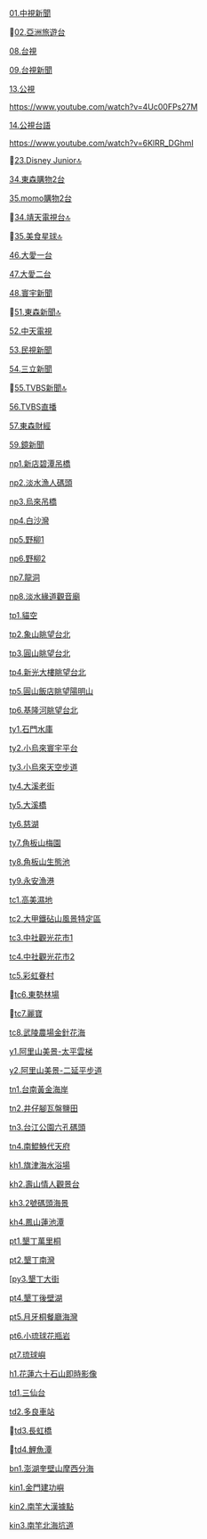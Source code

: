 [01.中視新聞](https://www.youtube.com/channel/UCmH4q-YjeazayYCVHHkGAMA/live)

🚫[02.亞洲旅遊台](https://www.youtube.com/watch?v=K-8j1JOx6g8)

[08.台視](https://www.youtube.com/channel/UC9CsZoTaHZqZjnNZv7v3T1g/live)

[09.台視新聞](https://www.youtube.com/channel/UC8ROUUjHzEQm-ndb69CX8Ww/live)

[13.公視](https://www.youtube.com/channel/UCXgIO9jJVsX5_2ideiSkfvA/live)

https://www.youtube.com/watch?v=4Uc00FPs27M

[14.公視台語](https://www.youtube.com/channel/UCX6SRupi5lTDbIFJEOpReCQ/live)

https://www.youtube.com/watch?v=6KlRR_DGhmI

🚫[23.Disney Junior🔝](https://www.youtube.com/watch?v=c5tzU4MGCNs)

[34.東森購物2台](https://www.youtube.com/channel/UCiolqpxuocdomP4hPGfn_-A/live)

[35.momo購物2台](https://www.youtube.com/channel/UCDhA7JbV2QQ-Ic9FrbeEEHA/live)

🚫[34.靖天電視台🔝](https://www.youtube.com/watch?v=JAElED3uNVU)

🚫[35.美食星球🔝](https://www.youtube.com/watch?v=GGafFe1tFII)

[46.大愛一台](https://www.youtube.com/watch?v=MIqUplvSRWA)

[47.大愛二台](https://www.youtube.com/watch?v=DTNkEm6jaqQ)

[48.寰宇新聞](https://www.youtube.com/watch?v=B7Zp3d6xXWw)

🚫[51.東森新聞🔝](https://www.youtube.com/watch?v=pbE1Fr_kS-U)

[52.中天電視](https://www.youtube.com/watch?v=_QbRXRnHMVY)

[53.民視新聞](https://www.youtube.com/channel/UClIfopQZlkkSpM1VgCFLRJA/live)

[54.三立新聞](https://www.youtube.com/watch?v=EB4g7wecgTI)

🚫[55.TVBS新聞🔝](https://www.youtube.com/watch?v=IK6LzYYCUe0)

[56.TVBS直播](https://www.youtube.com/channel/UCL0_NxCvkcXwZHpvqgMZY-A/live)

[57.東森財經](https://www.youtube.com/watch?v=ABn_ccXn_jc)

[59.鏡新聞](https://www.youtube.com/watch?v=5n0y6b0Q25o)

[np1.新店碧潭吊橋](https://www.youtube.com/watch?v=pnRqzs7ZTEs) 
 
[np2.淡水漁人碼頭](https://www.youtube.com/watch?v=xwAWSh35uuw)

[np3.烏來吊橋](https://www.youtube.com/watch?v=qJUVVjCjFaw)

[np4.白沙灣](https://www.youtube.com/watch?v=St4GHsJzfg4)

[np5.野柳1](https://www.youtube.com/watch?v=d0jtifyp15k)

[np6.野柳2](https://www.youtube.com/watch?v=aI8_wjVrEKQ)

[np7.龍洞](https://www.youtube.com/watch?v=n38t6LYflIA)

[np8.淡水緣道觀音廟](https://www.youtube.com/watch?v=l9z4wO9Jiyg)

[tp1.貓空](https://www.youtube.com/watch?v=BP69KnwrvxM)

[tp2.象山眺望台北](https://www.youtube.com/watch?v=z_fY1pj1VBw)

[tp3.圓山眺望台北](https://www.youtube.com/watch?v=myZqBXELfvc)

[tp4.新光大樓眺望台北](https://www.youtube.com/watch?v=3w96Y8hbZfE)

[tp5.圓山飯店眺望陽明山](https://www.youtube.com/watch?v=dc0ZdgRMnsQ)

[tp6.基隆河眺望台北](https://www.youtube.com/watch?v=ZrKYemeOfw8)

[ty1.石門水庫](https://www.youtube.com/watch?v=1OTZ9rjFv78)  

[ty2.小烏來寰宇平台](https://www.youtube.com/watch?v=qYC8DpGOIJc)

[ty3.小烏來天空步道](https://www.youtube.com/watch?v=2NS-5SqvhkI)

[ty4.大溪老街](https://www.youtube.com/watch?v=z_mlibCfgFI)

[ty5.大溪橋](https://www.youtube.com/watch?v=FPfv3-dC1Po)

[ty6.慈湖](https://www.youtube.com/watch?v=x6I-9UEe5PY)

[ty7.角板山梅園](https://www.youtube.com/watch?v=E0-nfZjrMiE)

[ty8.角板山生態池](https://www.youtube.com/watch?v=D3RGBaU1uUY)

[ty9.永安漁港](https://www.youtube.com/watch?v=tD_a03trUvE)

[tc1.高美濕地](https://www.youtube.com/watch?v=lFtgjv5XjbA)

[tc2.大甲鐵砧山風景特定區](https://www.youtube.com/watch?v=E7OqBRGbLSw)

[tc3.中社觀光花市1](https://www.youtube.com/watch?v=6bJSN9HZWdk)

[tc4.中社觀光花市2](https://www.youtube.com/watch?v=qa8qGJADrck)

[tc5.彩虹眷村](https://www.youtube.com/watch?v=ipujY00Mf08)

🚫[tc6.東勢林場](https://www.youtube.com/watch?v=IRCwOPYPotk)

🚫[tc7.麗寶](https://www.youtube.com/watch?v=w_t_Fa1XlUk)

[tc8.武陵農場金針花海](https://www.youtube.com/watch?v=3ZbkExh7Iv8)

[y1.阿里山美景-太平雲梯](https://www.youtube.com/watch?v=dY2cRNr5Buw)

[y2.阿里山美景-二延平步道](https://www.youtube.com/watch?v=j2L_559nCjc)

[tn1.台南黃金海岸](https://www.youtube.com/watch?v=yeoV-wBdoxQ)  

[tn2.井仔腳瓦盤鹽田](https://www.youtube.com/watch?v=LC6eFju5Xac)

[tn3.台江公園六孔碼頭](https://www.youtube.com/watch?v=UcTGee9_epA)

[tn4.南鯤鯓代天府](https://www.youtube.com/watch?v=m5A8SlCQtSM)

[kh1.旗津海水浴場](https://www.youtube.com/watch?v=1xFXOWENQg0) 
  
[kh2.壽山情人觀景台](https://www.youtube.com/watch?v=C03Itx8iSC0)

[kh3.2號碼頭海景](https://www.youtube.com/watch?v=dvG6CTX_bno)

[kh4.鳳山蓮池潭](https://www.youtube.com/watch?v=dCycHSYZBmg)

[pt1.墾丁萬里桐](https://www.youtube.com/watch?v=H1sN82agKYc)

[pt2.墾丁南灣](https://www.youtube.com/watch?v=oTXJlZKnlq0)

[[py3.墾丁大街](https://www.youtube.com/watch?v=KjxDilWq2j4)

[pt4.墾丁後壁湖](https://www.youtube.com/watch?v=mEg9B7xgV4E)

[pt5.月牙桐餐廳海灣](https://www.youtube.com/watch?v=htbP-JA5V6k)

[pt6.小琉球花瓶岩](https://www.youtube.com/watch?v=VU9AgSl_MZc)

[pt7.琉球嶼](https://www.youtube.com/watch?v=A4lBLuo82nM)

[h1.花蓮六十石山即時影像](https://www.youtube.com/watch?v=BWrRFJoOV9c)

[td1.三仙台](https://www.youtube.com/watch?v=jFJ59-9tTyM)

[td2.多良車站](https://www.youtube.com/watch?v=UCG1aXVO8H8)

🚫[td3.長虹橋](https://www.youtube.com/watch?v=aYqW-1QJ0ts)

🚫[td4.鯉魚潭](https://www.youtube.com/watch?v=YlxWDwTUtxg)

[bn1.澎湖奎壁山摩西分海](https://www.youtube.com/watch?v=3uYgU16rxug)

[kin1.金門建功嶼](https://www.youtube.com/watch?v=uh_yNAE01w8) 

[kin2.南竿大漢據點](https://www.youtube.com/watch?v=nMK1GUTjbbc)

[kin3.南竿北海坑道](https://www.youtube.com/watch?v=e4VJS-ZAJj4)
